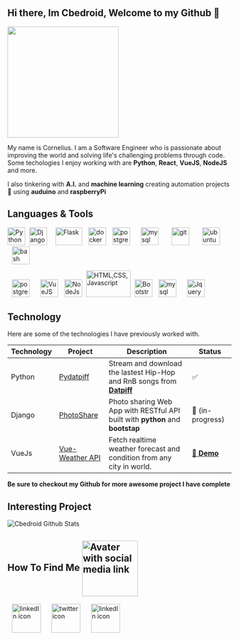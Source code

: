 ## Hi there, Im Cbedroid, Welcome to my Github 👋

<img src="https://user-images.githubusercontent.com/54720725/105557784-0cf66680-5cdb-11eb-84c9-0498e80d2ec7.png" height="250px">

My name is Cornelius. I am a Software Engineer who is passionate about improving the world and solving life's challenging problems through code. Some techologies I enjoy working with are **Python**, **React**, **VueJS**, **NodeJS** and more. 

I also tinkering with **A.I.** and **machine learning** creating automation projects :robot:  using  **auduino** and **raspberryPi** 


## Languages & Tools 

<p>
	<img title="Python"   src="https://i.imgur.com/kYqNRW2.png" height="40"/>
 	<img title="Django"   src="https://automationpanda.files.wordpress.com/2017/09/django-logo-negative.png" height="40" hspace="5"/>
	<img title="Flask"    src="https://www.pngkey.com/png/detail/98-985032_flask-logo-flask-python-icon.png" width="60" height="40" hspace="10"/>
        <img title="Docker"   src="https://i.imgur.com/O1dfbU2.png" alt="docker" height="40"/>
	<img title="Postgres" src="https://www.fullstackpython.com/img/logos/postgresql.jpg" alt="postgres" height="40" hspace="10"/>
	<img title="Mysql"    src="https://i.imgur.com/DG1ai5x.png" alt="mysql" height="40" hspace="10"/>
 	<img title="Git"      src="https://miro.medium.com/max/3200/1*8fPMdk2Cd5iJQ7dI7jXCbA.jpeg" alt="git" height="40" hspace="15"/>
	<img title="Ubuntu"   src="https://i.imgur.com/wiYdaql.png" alt="ubuntu" height="40" hspace="10"/>
	<img title="Bash"     src="https://i.imgur.com/8ChUMCl.png" alt="bash" height="40" hspace="10"/>
</p>
<p>
	 <img title="React" src="https://cdn.iconscout.com/icon/free/png-512/react-1-282599.png" alt="postgres" height="40" hspace="10"/>
	<img title="VueJS" src="https://vuejs.org/images/logo.png" height="40" hspace="10"/>
	<img title="NodeJS" src="https://icon-library.com/images/node-js-icon/node-js-icon-8.jpg" alt="NodeJs" height="40"/>
	<img title="HTML,CSS,Javascript" src="https://user-images.githubusercontent.com/30186107/29488525-f55a69d0-84da-11e7-8a39-5476f663b5eb.png" width="100" height="60" hspace="5"/>
        <img title="Bootstrap" src="https://miro.medium.com/max/1024/0*HHrmGxvASDOUhNc-.png" height="40"/>
	<img title="Sass" src="https://images.iambacon.co.uk/blog/sass.png" alt="mysql" height="40" hspace="10"/>
	<img title="Jquery" src="https://www.programmingscripts.com/wp-content/uploads/2016/01/jquery-icon.png" height="40" hspace="10"/>
	
     
	
</p>

## Technology
Here are some of the technologies I have previously worked with.

| Technology | Project | Description | Status|
------| ------|-----|-------|
Python | [Pydatpiff](https://github.com/cbedroid/pydatpiff) | Stream and download the lastest Hip-Hop and RnB songs from [**Datpiff**](https://www.datpiff.com) | :white_check_mark: 
Django | [PhotoShare](https://github.com/cbedroid/Photo-Share) |Photo sharing Web App with RESTful API built with **python** and **bootstap** | :construction: (in-progress) |
VueJs | [Vue-Weather API](https://github.com/cbedroid/vue-weather-app)| Fetch realtime weather forecast and condition from any city in world. | <a href="https://cbedroid.github.io/vue-weather-app/" target="_blank"> :rocket: **Demo**</a> |
  
**Be sure to checkout my Github for more awesome project I have complete**

## Interesting Project
<img src="https://github-readme-stats.vercel.app/api?username=cbedroid&show_icons=true&theme=tokyonight"  alt="Cbedroid Github Stats" >


## How To Find Me  <img src="https://user-images.githubusercontent.com/54720725/105565664-eeea2f80-5cf5-11eb-9294-b7355a0d10a1.png" alt="Avater with social media link" align="center" height="125" >

<p>
	<a title="Cornelius" href="https://www.linkedin.com/in/cornelius-brooks/" target="_blank"> <img src="https://cdn4.iconfinder.com/data/icons/social-media-icons-the-circle-set/48/linkedin_circle-512.png" alt="linkedIn icon" width="65" height=65"  hspace="10"></a>
	<a title="@cbedroid" href="https://www.twitter.com/cbedroid" target="_blank"> <img src="https://cdn3.iconfinder.com/data/icons/social-media-circle/512/circle-twitter-512.png" alt="twitter icon" width="65" height="65"  hspace="10"></a>	
	 <a title="Cornelius" href="https://www.youtube.com/channel/UCGPgoafyqSeEbYLkjvpFlDA" target="_blank"> <img src="https://sdpmanagement.com/images/YouTube.png" alt="linkedIn icon" width="65" height=65"  hspace="10"></a>

</p>

<!--
**cbedroid/cbedroid** is a ✨ _special_ ✨ repository because its `README.md` (this file) appears on your GitHub profile.

Here are some ideas to get you started:

- 🔭 I’m currently working on ...
- 🌱 I’m currently learning 
- 👯 I’m looking to collaborate on ...
- 🤔 I’m looking for help with ...
- 💬 Ask me about ...
- 📫 How to reach me: ...
- 😄 Pronouns: ...
- ⚡ Fun fact: ...
-->
